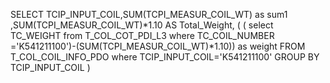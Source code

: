 SELECT  TCIP_INPUT_COIL,SUM(TCPI_MEASUR_COIL_WT) as sum1 ,SUM(TCPI_MEASUR_COIL_WT)*1.10 AS Total_Weight,
( ( select TC_WEIGHT from  T_COL_COT_PDI_L3 where TC_COIL_NUMBER ='K541211100')-(SUM(TCPI_MEASUR_COIL_WT)*1.10)) as weight
FROM T_COL_COIL_INFO_PDO where TCIP_INPUT_COIL='K541211100' GROUP BY  TCIP_INPUT_COIL )
